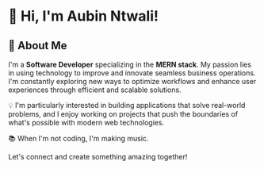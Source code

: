 # 👋 Hi, I'm Aubin Ntwali!
## 🚀 About Me
I'm a **Software Developer** specializing in the **MERN stack**. My passion lies in using technology to improve and innovate seamless business operations. I'm constantly exploring new ways to optimize workflows and enhance user experiences through efficient and scalable solutions.

💡 I'm particularly interested in building applications that solve real-world problems, and I enjoy working on projects that push the boundaries of what's possible with modern web technologies.

📚 When I'm not coding, I'm making music.

Let's connect and create something amazing together!
